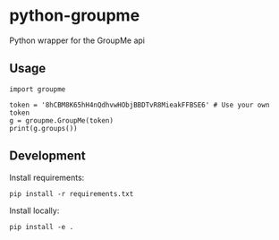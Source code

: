 # python-groupme
Python wrapper for the GroupMe api

## Usage
```
import groupme

token = '8hCBM8K65hH4nQdhvwHObjBBDTvR8MieakFFBSE6' # Use your own token
g = groupme.GroupMe(token)
print(g.groups())
```

## Development
Install requirements:
```
pip install -r requirements.txt
```

Install locally:
```
pip install -e .
```
